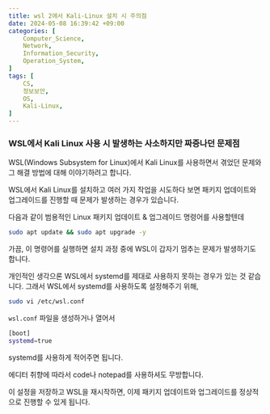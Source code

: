 ```yaml
---
title: wsl 2에서 Kali-Linux 설치 시 주의점
date: 2024-05-08 16:39:42 +09:00
categories: [
    Computer_Science,
    Network,
    Information_Security,
    Operation_System,
]
tags: [
    CS,
    정보보안,
    OS,
    Kali-Linux,
]
---
```


### WSL에서 Kali Linux 사용 시 발생하는 사소하지만 짜증나던 문제점


WSL(Windows Subsystem for Linux)에서 Kali Linux를 사용하면서 겪었던 문제와 그 해결 방법에 대해 이야기하려고 합니다.

WSL에서 Kali Linux를 설치하고 여러 가지 작업을 시도하다 보면 패키지 업데이트와 업그레이드를 진행할 때 문제가 발생하는 경우가 있습니다.

다음과 같이 범용적인 Linux 패키지 업데이트 & 업그레이드 명령어를 사용할텐데

```bash
sudo apt update && sudo apt upgrade -y
```

가끔, 이 명령어를 실행하면 설치 과정 중에 WSL이 갑자기 멈추는 문제가 발생하기도 합니다. 

개인적인 생각으론 WSL에서 systemd를 제대로 사용하지 못하는 경우가 있는 것 같습니다. 그래서 WSL에서 systemd를 사용하도록 설정해주기 위해,

```bash
sudo vi /etc/wsl.conf
```

`wsl.conf` 파일을 생성하거나 열어서

```bash
[boot]
systemd=true
```

systemd를 사용하게 적어주면 됩니다.

에디터 취향에 따라서 code나 notepad를 사용하셔도 무방합니다.

이 설정을 저장하고 WSL을 재시작하면, 이제 패키지 업데이트와 업그레이드를 정상적으로 진행할 수 있게 됩니다.